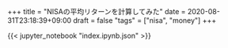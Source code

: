 +++
title = "NISAの平均リターンを計算してみた"
date = 2020-08-31T23:18:39+09:00
draft = false
"tags" = ["nisa", "money"]
+++

{{< jupyter_notebook "index.ipynb.json" >}}
